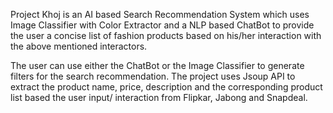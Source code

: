 Project Khoj is an AI based Search Recommendation System which uses Image Classifier with
Color Extractor and a NLP based ChatBot to provide the user a concise list of fashion
products based on his/her interaction with the above mentioned interactors.

The user can use either the ChatBot or the Image Classifier to generate filters for the search
recommendation. The project uses Jsoup API to extract the product name, price, description
and the corresponding product list based the user input/ interaction from Flipkar, Jabong
and Snapdeal.
